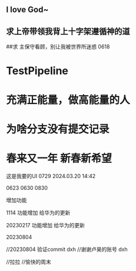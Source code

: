 ## I love God~
## 求上帝带领我背上十字架遵循神的道
##求 主保守看顾，别让我被世界所迷惑 0618

# TestPipeline
#  充满正能量，做高能量的人
#  为啥分支没有提交记录
# 春来又一年 新春新希望

这是我要的UI 0729
2024.03.20 14:42

0623
0630
0830

增加功能

1114 
功能增加
给华为的更新


20230217
功能增加
给华为的更新

20230804

//20230804 验证commit dxh
//谢谢卢昊的账号 dxh 

//拉拉
//愉快的周末 

